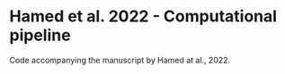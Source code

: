 # Hamed et al. 2022 - Computational pipeline

Code accompanying the manuscript by Hamed at al., 2022.